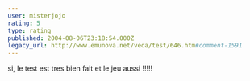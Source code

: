 ```yaml
---
user: misterjojo
rating: 5
type: rating
published: 2004-08-06T23:18:54.000Z
legacy_url: http://www.emunova.net/veda/test/646.htm#comment-1591
---
```

si, le test est tres bien fait et le jeu aussi !!!!!